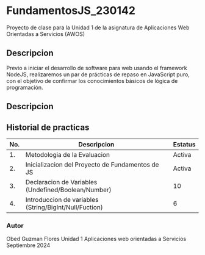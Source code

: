 # FundamentosJS_230142
Proyecto de clase para la Unidad 1 de la asignatura de Aplicaciones Web Orientadas a Servicios (AWOS)

## Descripcion

Previo a iniciar el desarrollo de software para web usando el framework NodeJS, realizaremos un par de prácticas de repaso en JavaScript puro, con el objetivo de confirmar los conocimientos básicos de lógica de programación.

## Descripcion


## Historial de practicas

|No.|Descripcion|Estatus|
|---|-----|----|
|1.|Metodologia de la Evaluacion| Activa|
|2.|Inicializacion del Proyecto de Fundamentos de JS| Activa|
|3.|Declaracion de Variables (Undefined/Boolean/Number)|10|Finalizado|
|4.|Introduccion de variables (String/BigInt/Null/Fuction)|6|Finalizado|



### Autor 

Obed Guzman Flores
Unidad 1
Aplicaciones web orientadas a Servicios
Septiembre 2024
